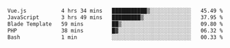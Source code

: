 <!--START_SECTION:waka-->

```txt
Vue.js           4 hrs 34 mins   ███████████▒░░░░░░░░░░░░░   45.49 %
JavaScript       3 hrs 49 mins   █████████▒░░░░░░░░░░░░░░░   37.95 %
Blade Template   59 mins         ██▒░░░░░░░░░░░░░░░░░░░░░░   09.80 %
PHP              38 mins         █▓░░░░░░░░░░░░░░░░░░░░░░░   06.32 %
Bash             1 min           ░░░░░░░░░░░░░░░░░░░░░░░░░   00.33 %
```

<!--END_SECTION:waka-->

